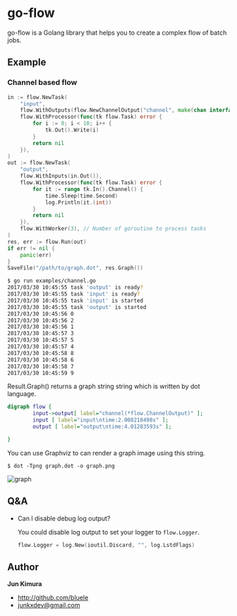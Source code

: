 # go-flow

go-flow is a Golang library that helps you to create a complex flow of batch jobs.

## Example

### Channel based flow

```go
in := flow.NewTask(
    "input",
    flow.WithOutputs(flow.NewChannelOutput("channel", make(chan interface{}, 1))),
    flow.WithProcessor(func(tk flow.Task) error {
        for i := 0; i < 10; i++ {
            tk.Out().Write(i)
        }
        return nil
    }),
)
out := flow.NewTask(
    "output",
    flow.WithInputs(in.Out()),
    flow.WithProcessor(func(tk flow.Task) error {
        for it := range tk.In().Channel() {
            time.Sleep(time.Second)
            log.Println(it.(int))
        }
        return nil
    }),
    flow.WithWorker(3), // Number of goroutine to process tasks
)
res, err := flow.Run(out)
if err != nil {
    panic(err)
}
SaveFile("/path/to/graph.dot", res.Graph())
```

```bash
$ go run examples/channel.go
2017/03/30 10:45:55 task 'output' is ready?
2017/03/30 10:45:55 task 'input' is ready?
2017/03/30 10:45:55 task 'input' is started
2017/03/30 10:45:55 task 'output' is started
2017/03/30 10:45:56 0
2017/03/30 10:45:56 2
2017/03/30 10:45:56 1
2017/03/30 10:45:57 3
2017/03/30 10:45:57 5
2017/03/30 10:45:57 4
2017/03/30 10:45:58 8
2017/03/30 10:45:58 6
2017/03/30 10:45:58 7
2017/03/30 10:45:59 9
```

Result.Graph() returns a graph string string which is written by dot language.

```dot
digraph flow {
        input->output[ label="channel(*flow.ChannelOutput)" ];
        input [ label="input\ntime:2.008218498s" ];
        output [ label="output\ntime:4.01283593s" ];

}
```

You can use Graphviz to can render a graph image using this string.

```
$ dot -Tpng graph.dot -o graph.png
```

![graph](https://cloud.githubusercontent.com/assets/1170428/24747744/4e02d8c6-1af8-11e7-8256-5b19e167a002.png)


## Q&A

* Can I disable debug log output?

  You could disable log output to set your logger to `flow.Logger`.
  ```go
  flow.Logger = log.New(ioutil.Discard, "", log.LstdFlags)
  ```

## Author

**Jun Kimura**

* <http://github.com/bluele>
* <junkxdev@gmail.com>
